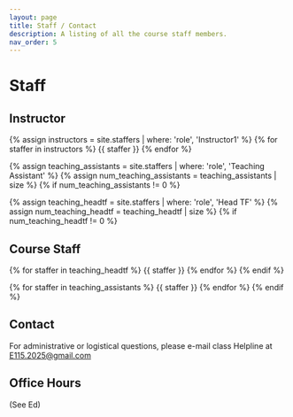 ```yaml
---
layout: page
title: Staff / Contact
description: A listing of all the course staff members.
nav_order: 5
---
```


# Staff

## Instructor

{% assign instructors = site.staffers | where: 'role', 'Instructor1' %}
{% for staffer in instructors %}
{{ staffer }}
{% endfor %}



{% assign teaching_assistants = site.staffers | where: 'role', 'Teaching Assistant' %}
{% assign num_teaching_assistants = teaching_assistants | size %}
{% if num_teaching_assistants != 0 %}

{% assign teaching_headtf = site.staffers | where: 'role', 'Head TF' %}
{% assign num_teaching_headtf = teaching_headtf | size %}
{% if num_teaching_headtf != 0 %}



## Course Staff
{% for staffer in teaching_headtf %}
{{ staffer }}
{% endfor %}
{% endif %}

{% for staffer in teaching_assistants %}
{{ staffer }}
{% endfor %}
{% endif %}



## Contact 

For administrative or logistical questions, please e-mail class Helpline at [E115.2025@gmail.com](mailto:E115.2025@gmail.com) 

## Office Hours 

(See Ed) 
